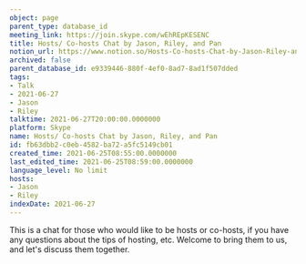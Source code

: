 ```yaml
---
object: page
parent_type: database_id
meeting_link: https://join.skype.com/wEhREpKESENC
title: Hosts/ Co-hosts Chat by Jason, Riley, and Pan
notion_url: https://www.notion.so/Hosts-Co-hosts-Chat-by-Jason-Riley-and-Pan-fb63dbb2c0eb4582ba72a5fc5149cb01
archived: false
parent_database_id: e9339446-880f-4ef0-8ad7-8ad1f507dded
tags:
- Talk
- 2021-06-27
- Jason
- Riley
talktime: 2021-06-27T20:00:00.0000000
platform: Skype
name: Hosts/ Co-hosts Chat by Jason, Riley, and Pan
id: fb63dbb2-c0eb-4582-ba72-a5fc5149cb01
created_time: 2021-06-25T08:55:00.0000000
last_edited_time: 2021-06-25T08:59:00.0000000
language_level: No limit
hosts:
- Jason
- Riley
indexDate: 2021-06-27
---
```


This is a chat for those who would like to be hosts or co-hosts, if you have any questions about the tips of hosting, etc. Welcome to bring them to us, and let's discuss them together.

